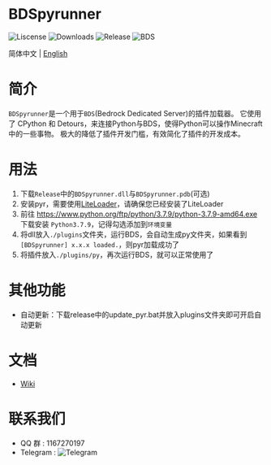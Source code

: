 # BDSpyrunner
![Liscense](https://img.shields.io/github/license/twoone-3/BDSpyrunner)
![Downloads](https://img.shields.io/github/downloads/twoone-3/BDSpyrunner/total)
![Release](https://img.shields.io/github/v/release/twoone-3/BDSpyrunner)
![BDS](https://img.shields.io/badge/support--BDS--version-1.17.31.01-blue)

简体中文 | [English](README.md)
# 简介
`BDSpyrunner`是一个用于`BDS`(Bedrock Dedicated Server)的插件加载器。
它使用了 CPython 和 Detours，来连接Python与BDS，使得Python可以操作Minecraft中的一些事物。
极大的降低了插件开发门槛，有效简化了插件的开发成本。
# 用法
1. 下载`Release`中的`BDSpyrunner.dll`与`BDSpyrunner.pdb`(可选)
2. 安装pyr，需要使用[LiteLoader](https://github.com/LiteLDev/LiteLoaderBDS)，请确保您已经安装了LiteLoader
3. 前往 https://www.python.org/ftp/python/3.7.9/python-3.7.9-amd64.exe 下载安装 `Python3.7.9`，记得勾选添加到`环境变量`
4. 将dll放入`./plugins`文件夹，运行BDS，会自动生成py文件夹，如果看到`[BDSpyrunner] x.x.x loaded.`，则pyr加载成功了
5. 将插件放入`./plugins/py`，再次运行BDS，就可以正常使用了
# 其他功能
* 自动更新：下载release中的update_pyr.bat并放入plugins文件夹即可开启自动更新
# 文档
* [Wiki](https://github.com/twoone-3/BDSpyrunner/wiki/)
# 联系我们
* QQ 群 : 1167270197
* Telegram : ![Telegram](https://img.shields.io/badge/telegram-BDSpyrunner-blue?&logo=telegram&link=https://t.me/bdspyrunner)